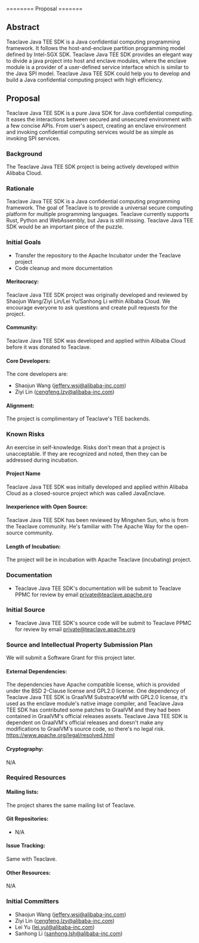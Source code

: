 ======== Proposal =======

## Abstract

Teaclave Java TEE SDK is a Java confidential computing programming framework. It follows the host-and-enclave partition programming model defined by Intel-SGX SDK. Teaclave Java TEE SDK provides an elegant way to divide a java project into host and enclave modules, where the enclave module is a provider of a user-defined service interface which is similar to the Java SPI model. Teaclave Java TEE SDK could help you to develop and build a Java confidential computing project with high efficiency.

## Proposal

Teaclave Java TEE SDK is a pure Java SDK for Java confidential computing. It eases the interactions between secured and unsecured environment with a few concise APIs. From user's aspect, creating an enclave environment and invoking confidential computing services would be as simple as invoking SPI services.

### Background

The Teaclave Java TEE SDK project is being actively developed within Alibaba Cloud.

### Rationale

Teaclave Java TEE SDK is a Java confidential computing programming framework. The goal of Teaclave is to provide a universal secure computing platform for multiple programming languages. Teaclave currently supports Rust, Python and WebAssembly, but Java is still missing. Teaclave Java TEE SDK would be an important piece of the puzzle.

### Initial Goals

- Transfer the repository to the Apache Incubator under the Teaclave project
- Code cleanup and more documentation

#### Meritocracy:

Teaclave Java TEE SDK project was originally developed and reviewed by Shaojun Wang/Ziyi Lin/Lei Yu/Sanhong Li within Alibaba Cloud. We encourage everyone to ask questions and create pull requests for the project.

#### Community:

Teaclave Java TEE SDK was developed and applied within Alibaba Cloud before it was donated to Teaclave.

#### Core Developers:

The core developers are:
- Shaojun Wang (jeffery.wsj@alibaba-inc.com)
- Ziyi Lin (cengfeng.lzy@alibaba-inc.com)

#### Alignment:

The project is complimentary of Teaclave's TEE backends.

### Known Risks

An exercise in self-knowledge. Risks don't mean that a project is unacceptable. If they are recognized and noted, then they can be addressed during incubation.

#### Project Name

Teaclave Java TEE SDK was initially developed and applied within Alibaba Cloud as a closed-source project which was called JavaEnclave.

#### Inexperience with Open Source:

Teaclave Java TEE SDK has been reviewed by Mingshen Sun, who is from the Teaclave community. He's familiar with The Apache Way for the open-source community.

#### Length of Incubation:

The project will be in incubation with Apache Teaclave (incubating) project.

### Documentation

- Teaclave Java TEE SDK's documentation will be submit to Teaclave PPMC for review by email private@teaclave.apache.org

### Initial Source

- Teaclave Java TEE SDK's source code will be submit to Teaclave PPMC for review by email private@teaclave.apache.org

### Source and Intellectual Property Submission Plan

We will submit a Software Grant for this project later.

#### External Dependencies:

The dependencies have Apache compatible license, which is provided under the BSD 2-Clause license and GPL2.0 license. One dependency of Teaclave Java TEE SDK is GraalVM SubstraceVM with GPL2.0 license, it's used as the enclave module's native image compiler, and Teaclave Java TEE SDK has contributed some patches to GraalVM and they had been contained in GraalVM's official releases assets. Teaclave Java TEE SDK is dependent on GraalVM's official releases and doesn't make any modifications to GraalVM's source code, so there's no legal risk.
https://www.apache.org/legal/resolved.html

#### Cryptography:

N/A

### Required Resources

#### Mailing lists:

The project shares the same mailing list of Teaclave.

#### Git Repositories:

- N/A

#### Issue Tracking:

Same with Teaclave.

#### Other Resources:

N/A

### Initial Committers

- Shaojun Wang (jeffery.wsj@alibaba-inc.com)
- Ziyi Lin (cengfeng.lzy@alibaba-inc.com)
- Lei Yu (lei.yul@alibaba-inc.com)
- Sanhong Li (sanhong.lsh@alibaba-inc.com)
